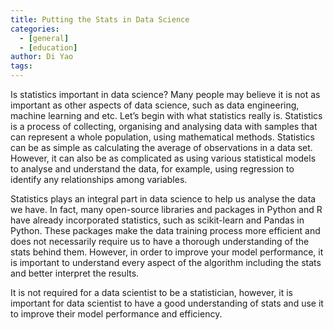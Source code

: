 ```yaml
---
title: Putting the Stats in Data Science
categories:
  - [general]
  - [education]
author: Di Yao
tags:
---
```

Is statistics important in data science? Many people may believe it is not as important as other aspects of data science, such as data engineering, machine learning and etc. Let’s begin with what statistics really is. Statistics is a process of collecting, organising and analysing data with samples that can represent a whole population, using mathematical methods. Statistics can be as simple as calculating the average of observations in a data set. However, it can also be as complicated as using various statistical models to analyse and understand the data, for example, using regression to identify any relationships among variables. 

Statistics plays an integral part in data science to help us analyse the data we have. In fact, many open-source libraries and packages in Python and R have already incorporated statistics, such as scikit-learn and Pandas in Python. These packages make the data training process more efficient and does not necessarily require us to have a thorough understanding of the stats behind them. However, in order to improve your model performance, it is important to understand every aspect of the algorithm including the stats and better interpret the results. 

It is not required for a data scientist to be a statistician, however, it is important for data scientist to have a good understanding of stats and use it to improve their model performance and efficiency. 



